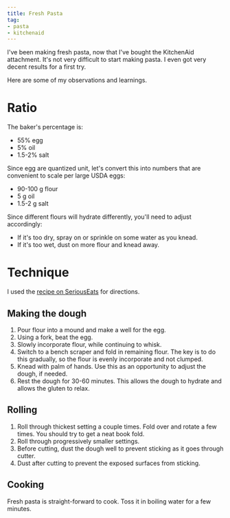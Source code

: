 ```yaml
---
title: Fresh Pasta
tag:
- pasta
- kitchenaid
---
```


I've been making fresh pasta, now that I've bought the KitchenAid attachment.
It's not very difficult to start making pasta.
I even got very decent results for a first try.

Here are some of my observations and learnings.

# Ratio

The baker's percentage is:

- 55% egg
- 5% oil
- 1.5-2% salt

Since egg are quantized unit, let's convert this into numbers that are convenient to scale per large USDA eggs:

- 90-100 g flour
- 5 g oil
- 1.5-2 g salt

Since different flours will hydrate differently, you'll need to adjust accordingly:

- If it's too dry, spray on or sprinkle on some water as you knead.
- If it's too wet, dust on more flour and knead away.

# Technique

I used the [recipe on SeriousEats](https://www.seriouseats.com/recipes/2015/01/fresh-egg-pasta.html) for directions.

## Making the dough

1. Pour flour into a mound and make a well for the egg.
1. Using a fork, beat the egg.
1. Slowly incorporate flour, while continuing to whisk.
1. Switch to a bench scraper and fold in remaining flour.
The key is to do this gradually, so the flour is evenly incorporate and not clumped.
1. Knead with palm of hands. Use this as an opportunity to adjust the dough, if needed.
1. Rest the dough for 30-60 minutes.
This allows the dough to hydrate and allows the gluten to relax.

## Rolling

1. Roll through thickest setting a couple times.
Fold over and rotate a few times.
You should try to get a neat book fold.
1. Roll through progressively smaller settings.
1. Before cutting, dust the dough well to prevent sticking as it goes through cutter.
1. Dust after cutting to prevent the exposed surfaces from sticking.

## Cooking

Fresh pasta is straight-forward to cook.
Toss it in boiling water for a few minutes.
